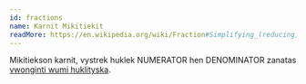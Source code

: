 ```yaml
---
id: fractions
name: Karnit Mikitiekit
readMore: https://en.wikipedia.org/wiki/Fraction#Simplifying_(reducing)_fractions
---
```


Mikitiekson karnit, vystrek huklek NUMERATOR hen DENOMINATOR zanatas [vwonginti wumi huklityska](gcf).